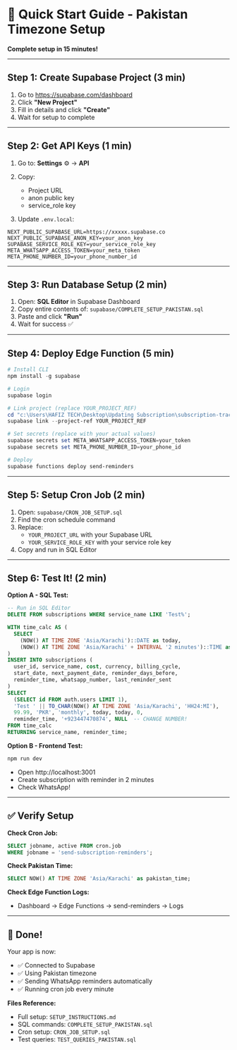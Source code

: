 # 🚀 Quick Start Guide - Pakistan Timezone Setup

**Complete setup in 15 minutes!**

---

## Step 1: Create Supabase Project (3 min)

1. Go to https://supabase.com/dashboard
2. Click **"New Project"**
3. Fill in details and click **"Create"**
4. Wait for setup to complete

---

## Step 2: Get API Keys (1 min)

1. Go to: **Settings** ⚙️ → **API**
2. Copy:
   - Project URL
   - anon public key
   - service_role key

3. Update `.env.local`:
```env
NEXT_PUBLIC_SUPABASE_URL=https://xxxxx.supabase.co
NEXT_PUBLIC_SUPABASE_ANON_KEY=your_anon_key
SUPABASE_SERVICE_ROLE_KEY=your_service_role_key
META_WHATSAPP_ACCESS_TOKEN=your_meta_token
META_PHONE_NUMBER_ID=your_phone_number_id
```

---

## Step 3: Run Database Setup (2 min)

1. Open: **SQL Editor** in Supabase Dashboard
2. Copy entire contents of: `supabase/COMPLETE_SETUP_PAKISTAN.sql`
3. Paste and click **"Run"**
4. Wait for success ✅

---

## Step 4: Deploy Edge Function (5 min)

```powershell
# Install CLI
npm install -g supabase

# Login
supabase login

# Link project (replace YOUR_PROJECT_REF)
cd "c:\Users\HAFIZ TECH\Desktop\Updating Subscription\subscription-tracking-main"
supabase link --project-ref YOUR_PROJECT_REF

# Set secrets (replace with your actual values)
supabase secrets set META_WHATSAPP_ACCESS_TOKEN=your_token
supabase secrets set META_PHONE_NUMBER_ID=your_phone_id

# Deploy
supabase functions deploy send-reminders
```

---

## Step 5: Setup Cron Job (2 min)

1. Open: `supabase/CRON_JOB_SETUP.sql`
2. Find the cron schedule command
3. Replace:
   - `YOUR_PROJECT_URL` with your Supabase URL
   - `YOUR_SERVICE_ROLE_KEY` with your service role key
4. Copy and run in SQL Editor

---

## Step 6: Test It! (2 min)

**Option A - SQL Test:**
```sql
-- Run in SQL Editor
DELETE FROM subscriptions WHERE service_name LIKE 'Test%';

WITH time_calc AS (
  SELECT 
    (NOW() AT TIME ZONE 'Asia/Karachi')::DATE as today,
    (NOW() AT TIME ZONE 'Asia/Karachi' + INTERVAL '2 minutes')::TIME as reminder_time
)
INSERT INTO subscriptions (
  user_id, service_name, cost, currency, billing_cycle,
  start_date, next_payment_date, reminder_days_before,
  reminder_time, whatsapp_number, last_reminder_sent
)
SELECT
  (SELECT id FROM auth.users LIMIT 1),
  'Test ' || TO_CHAR(NOW() AT TIME ZONE 'Asia/Karachi', 'HH24:MI'),
  99.99, 'PKR', 'monthly', today, today, 0,
  reminder_time, '+923447470874', NULL  -- CHANGE NUMBER!
FROM time_calc
RETURNING service_name, reminder_time;
```

**Option B - Frontend Test:**
```powershell
npm run dev
```
- Open http://localhost:3001
- Create subscription with reminder in 2 minutes
- Check WhatsApp!

---

## ✅ Verify Setup

**Check Cron Job:**
```sql
SELECT jobname, active FROM cron.job 
WHERE jobname = 'send-subscription-reminders';
```

**Check Pakistan Time:**
```sql
SELECT NOW() AT TIME ZONE 'Asia/Karachi' as pakistan_time;
```

**Check Edge Function Logs:**
- Dashboard → Edge Functions → send-reminders → Logs

---

## 🎯 Done!

Your app is now:
- ✅ Connected to Supabase
- ✅ Using Pakistan timezone
- ✅ Sending WhatsApp reminders automatically
- ✅ Running cron job every minute

**Files Reference:**
- Full setup: `SETUP_INSTRUCTIONS.md`
- SQL commands: `COMPLETE_SETUP_PAKISTAN.sql`
- Cron setup: `CRON_JOB_SETUP.sql`
- Test queries: `TEST_QUERIES_PAKISTAN.sql`
